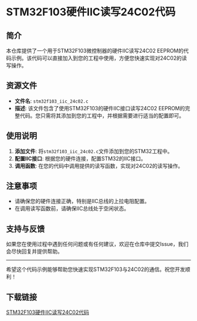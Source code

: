 # STM32F103硬件IIC读写24C02代码

## 简介

本仓库提供了一个用于STM32F103微控制器的硬件IIC读写24C02 EEPROM的代码示例。该代码可以直接加入到您的工程中使用，方便您快速实现对24C02的读写操作。

## 资源文件

- **文件名**: `stm32f103_iic_24c02.c`
- **描述**: 该文件包含了使用STM32F103的硬件IIC接口读写24C02 EEPROM的完整代码。您只需将其添加到您的工程中，并根据需要进行适当的配置即可。

## 使用说明

1. **添加文件**: 将`stm32f103_iic_24c02.c`文件添加到您的STM32工程中。
2. **配置IIC接口**: 根据您的硬件连接，配置STM32的IIC接口。
3. **调用函数**: 在您的代码中调用提供的读写函数，实现对24C02的读写操作。

## 注意事项

- 请确保您的硬件连接正确，特别是IIC总线的上拉电阻配置。
- 在调用读写函数前，请确保IIC总线处于空闲状态。

## 支持与反馈

如果您在使用过程中遇到任何问题或有任何建议，欢迎在仓库中提交Issue，我们会尽快回复并提供帮助。

---

希望这个代码示例能够帮助您快速实现STM32F103与24C02的通信。祝您开发顺利！

## 下载链接

[STM32F103硬件IIC读写24C02代码](https://pan.quark.cn/s/21cfd32345ec)